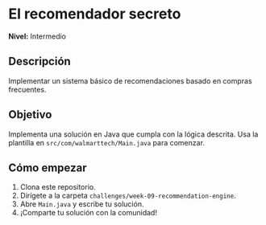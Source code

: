 # El recomendador secreto

**Nivel:** Intermedio

## Descripción
Implementar un sistema básico de recomendaciones basado en compras frecuentes.

## Objetivo
Implementa una solución en Java que cumpla con la lógica descrita. Usa la plantilla en `src/com/walmarttech/Main.java` para comenzar.

## Cómo empezar
1. Clona este repositorio.
2. Dirígete a la carpeta `challenges/week-09-recommendation-engine`.
3. Abre `Main.java` y escribe tu solución.
4. ¡Comparte tu solución con la comunidad!
